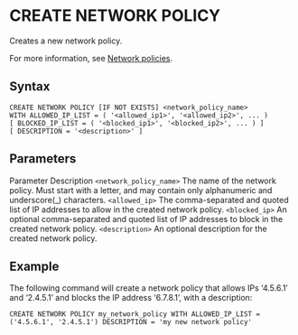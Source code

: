 # [](#create-network-policy)CREATE NETWORK POLICY

Creates a new network policy.

For more information, see [Network policies](/Guides/security/network-policies.html).

## [](#syntax)Syntax

```
CREATE NETWORK POLICY [IF NOT EXISTS] <network_policy_name>
WITH ALLOWED_IP_LIST = ( '<allowed_ip1>', '<allowed_ip2>', ... )
[ BLOCKED_IP_LIST = ( '<blocked_ip1>', '<blocked_ip2>', ... ) ]
[ DESCRIPTION = '<description>' ]
```

## [](#parameters)Parameters

Parameter Description `<network_policy_name>` The name of the network policy. Must start with a letter, and may contain only alphanumeric and underscore(\_) characters. `<allowed_ip>` The comma-separated and quoted list of IP addresses to allow in the created network policy. `<blocked_ip>` An optional comma-separated and quoted list of IP addresses to block in the created network policy. `<description>` An optional description for the created network policy.

## [](#example)Example

The following command will create a network policy that allows IPs ‘4.5.6.1’ and ‘2.4.5.1’ and blocks the IP address ‘6.7.8.1’, with a description:

```
CREATE NETWORK POLICY my_network_policy WITH ALLOWED_IP_LIST = ('4.5.6.1', '2.4.5.1') DESCRIPTION = 'my new network policy'
```